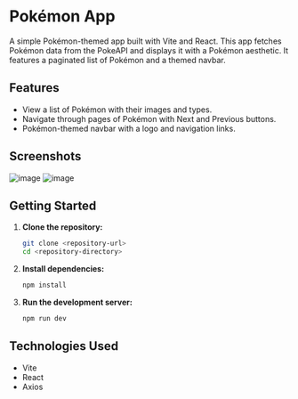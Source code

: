 # Pokémon App

A simple Pokémon-themed app built with Vite and React. This app fetches Pokémon data from the PokeAPI and displays it with a Pokémon aesthetic. It features a paginated list of Pokémon and a themed navbar.

## Features

- View a list of Pokémon with their images and types.
- Navigate through pages of Pokémon with Next and Previous buttons.
- Pokémon-themed navbar with a logo and navigation links.

## Screenshots
![image](https://github.com/user-attachments/assets/9fb74c87-e30c-4593-8b97-eada7d0eb800)
![image](https://github.com/user-attachments/assets/f06eb013-2ee3-4bca-a97e-e8e4b638ec37)


## Getting Started

1. **Clone the repository:**
   ```bash
   git clone <repository-url>
   cd <repository-directory>
   ```

2. **Install dependencies:**
   ```bash
   npm install
   ```

3. **Run the development server:**
   ```bash
   npm run dev
   ```
## Technologies Used
- Vite
- React
- Axios
